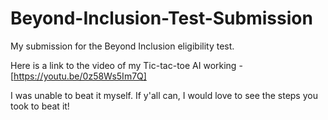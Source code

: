# Beyond-Inclusion-Test-Submission
My submission for the Beyond Inclusion eligibility test.

Here is a link to the video of my Tic-tac-toe AI working - [https://youtu.be/0z58Ws5Im7Q]

I was unable to beat it myself. If y'all can, I would love to see the steps you took to beat it!
